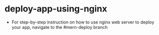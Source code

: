 # deploy-app-using-nginx
- For step-by-step instruction on how to use nginx web server to deploy your app, navigate to the #mern-deploy branch
